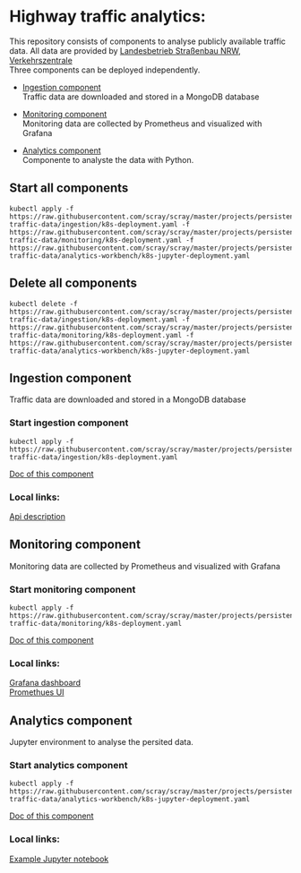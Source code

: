 # Highway traffic analytics:

This repository consists of components to analyse publicly available traffic data. All data are provided by [Landesbetrieb Straßenbau NRW, Verkehrszentrale](https://mcloud.de/web/guest/suche/-/results/suche/relevance/NRW/0/detail/_mcloudde_mdmgeschwindigkeitsdatennrw)  
Three components can be deployed independently.

* [Ingestion component](#ingestion-component)  
    Traffic data are downloaded and stored in a MongoDB database
  
* [Monitoring component](#monitoring-component)  
    Monitoring data are collected by Prometheus and visualized with Grafana

* [Analytics component](#analytics-component)  
    Componente to analyste the data with Python.
  
## Start all components
```
kubectl apply -f https://raw.githubusercontent.com/scray/scray/master/projects/persistent-traffic-data/ingestion/k8s-deployment.yaml -f https://raw.githubusercontent.com/scray/scray/master/projects/persistent-traffic-data/monitoring/k8s-deployment.yaml -f https://raw.githubusercontent.com/scray/scray/master/projects/persistent-traffic-data/analytics-workbench/k8s-jupyter-deployment.yaml 
```
## Delete all components
```
kubectl delete -f https://raw.githubusercontent.com/scray/scray/master/projects/persistent-traffic-data/ingestion/k8s-deployment.yaml -f https://raw.githubusercontent.com/scray/scray/master/projects/persistent-traffic-data/monitoring/k8s-deployment.yaml -f https://raw.githubusercontent.com/scray/scray/master/projects/persistent-traffic-data/analytics-workbench/k8s-jupyter-deployment.yaml 
```

## Ingestion component
Traffic data are downloaded and stored in a MongoDB database

### Start ingestion component
```
kubectl apply -f https://raw.githubusercontent.com/scray/scray/master/projects/persistent-traffic-data/ingestion/k8s-deployment.yaml 
```
[Doc of this component](ingestion/)  

### Local links:  
[Api description](http://127.0.0.1:30091/scray/examples/1.0.0/swagger.json)   
 
## Monitoring component
Monitoring data are collected by Prometheus and visualized with Grafana

### Start monitoring component
```
kubectl apply -f https://raw.githubusercontent.com/scray/scray/master/projects/persistent-traffic-data/monitoring/k8s-deployment.yaml 
```
[Doc of this component](monitoring/)

### Local links:  
[Grafana dashboard](http://localhost:30300/d/8ec0OC6Wz/scray-example-prometheus?orgId=1)  
[Promethues UI](http://localhost:30090)  

## Analytics component
Jupyter environment to analyse the persited data.

### Start analytics component
```
kubectl apply -f https://raw.githubusercontent.com/scray/scray/master/projects/persistent-traffic-data/analytics-workbench/k8s-jupyter-deployment.yaml
```
[Doc of this component](analytics-workbench/)  

### Local links:  
[Example Jupyter notebook](http://127.0.0.1:30084/notebooks/work/Query%20NRW%20traffic%20MongoDB.ipynb)  



